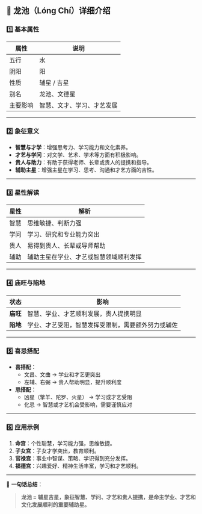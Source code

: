 ## 🌟 龙池（Lóng Chí）详细介绍

### 1️⃣ 基本属性

| 属性     | 说明                       |
| -------- | -------------------------- |
| 五行     | 水                         |
| 阴阳     | 阳                         |
| 性质     | 辅星 / 吉星                |
| 别名     | 龙池、文德星               |
| 主要影响 | 智慧、文才、学习、才艺发展 |

------

### 2️⃣ 象征意义

- **智慧与才学**：增强思考力、学习能力和文化素养。
- **才艺与学问**：对文学、艺术、学术等方面有积极影响。
- **贵人与助力**：有助于获得老师、长辈或贵人的提携和指导。
- **辅助主星**：增强主星在学习、思考、沟通和才艺方面的吉性。

------

### 3️⃣ 星性解读

| 星性 | 解析                                   |
| ---- | -------------------------------------- |
| 智慧 | 思维敏捷、判断力强                     |
| 学问 | 学习、研究和专业能力突出               |
| 贵人 | 易得到贵人、长辈或导师帮助             |
| 辅助 | 辅助主星在学业、才艺或智慧领域顺利发挥 |

------

### 4️⃣ 庙旺与陷地

| 状态     | 影响                                               |
| -------- | -------------------------------------------------- |
| **庙旺** | 智慧、学业、才艺顺利发展，贵人提携明显             |
| **陷地** | 学业、才艺受阻，智慧发挥受限制，需要额外努力或辅佐 |

------

### 5️⃣ 喜忌搭配

- **喜搭配**：
  - 文昌、文曲 → 学业和才艺更突出
  - 左辅、右弼 → 贵人帮助明显，提升顺利度
- **忌搭配**：
  - 凶星（擎羊、陀罗、火星） → 学习或才艺受阻
  - 化忌 → 智慧或才艺机会受影响，需要谨慎应对

------

### 6️⃣ 应用示例

1. **命宫**：个性聪慧，学习能力强，思维敏捷。
2. **子女宫**：子女才学突出，教育顺利。
3. **官禄宫**：事业中智谋、策略、学识得到充分发挥。
4. **福德宫**：兴趣爱好、精神生活丰富，学习和才艺顺利。

------

📌 **一句话总结**：

> **龙池 = 辅星吉星，象征智慧、学问、才艺和贵人提携，是命主学业、才艺和文化发展顺利的重要辅助星。**